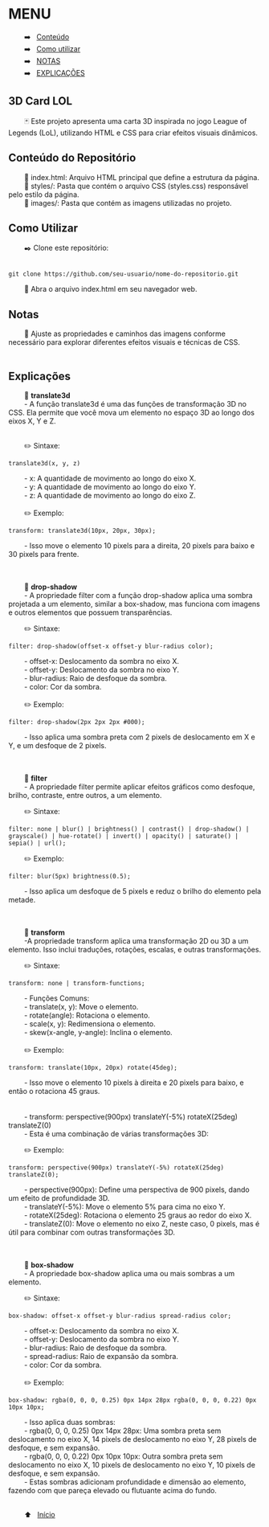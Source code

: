 # MENU

&nbsp; &nbsp; &nbsp; &nbsp; ➡️ &nbsp; [Conteúdo](#conteúdo-do-repositório) <br>
&nbsp; &nbsp; &nbsp; &nbsp; ➡️ &nbsp; [Como utilizar](#como-utilizar) <br>
&nbsp; &nbsp; &nbsp; &nbsp; ➡️ &nbsp; [NOTAS](#notas) <br>
&nbsp; &nbsp; &nbsp; &nbsp; ➡️ &nbsp; [EXPLICAÇÕES](#explicações) <br>

<h2>3D Card LOL</h2>

&nbsp; &nbsp; &nbsp; &nbsp; 🃏 Este projeto apresenta uma carta 3D inspirada no jogo League of Legends (LoL), utilizando HTML e CSS para criar efeitos visuais dinâmicos.

<h2>Conteúdo do Repositório</h2>
&nbsp; &nbsp; &nbsp; &nbsp; 📑 index.html: Arquivo HTML principal que define a estrutura da página. <br>
&nbsp; &nbsp; &nbsp; &nbsp; 📁 styles/: Pasta que contém o arquivo CSS (styles.css) responsável pelo estilo da página. <br>
&nbsp; &nbsp; &nbsp; &nbsp; 📁 images/: Pasta que contém as imagens utilizadas no projeto. <br>

<h2>Como Utilizar</h2>
&nbsp; &nbsp; &nbsp; &nbsp; ✒️ Clone este repositório: <br><br>

```
git clone https://github.com/seu-usuario/nome-do-repositorio.git
```

&nbsp; &nbsp; &nbsp; &nbsp; 📁 Abra o arquivo index.html em seu navegador web.

<h2>Notas</h2>
&nbsp; &nbsp; &nbsp; &nbsp; 📌 Ajuste as propriedades e caminhos das imagens conforme necessário para explorar diferentes efeitos visuais e técnicas de CSS. <br> <br>

<h2>Explicações</h2>

&nbsp; &nbsp; &nbsp; &nbsp; 📌 <strong>translate3d</strong> <br>
&nbsp; &nbsp; &nbsp; &nbsp; - A função translate3d é uma das funções de transformação 3D no CSS. Ela permite que você mova um elemento no espaço 3D ao longo dos eixos X, Y e Z. <br> <br>

&nbsp; &nbsp; &nbsp; &nbsp; ✏️ Sintaxe:

```
translate3d(x, y, z)
```

&nbsp; &nbsp; &nbsp; &nbsp; - x: A quantidade de movimento ao longo do eixo X. <br>
&nbsp; &nbsp; &nbsp; &nbsp; - y: A quantidade de movimento ao longo do eixo Y. <br>
&nbsp; &nbsp; &nbsp; &nbsp; - z: A quantidade de movimento ao longo do eixo Z. <br><br>
&nbsp; &nbsp; &nbsp; &nbsp; ✏️ Exemplo:

```
transform: translate3d(10px, 20px, 30px);
```

&nbsp; &nbsp; &nbsp; &nbsp; - Isso move o elemento 10 pixels para a direita, 20 pixels para baixo e 30 pixels para frente. <br> <br> <br>



&nbsp; &nbsp; &nbsp; &nbsp; 📌 <strong>drop-shadow</strong> <br>
&nbsp; &nbsp; &nbsp; &nbsp; - A propriedade filter com a função drop-shadow aplica uma sombra projetada a um elemento, similar a box-shadow, mas funciona com imagens e outros elementos que possuem transparências. <br>

&nbsp; &nbsp; &nbsp; &nbsp; ✏️ Sintaxe:

```
filter: drop-shadow(offset-x offset-y blur-radius color);
```

&nbsp; &nbsp; &nbsp; &nbsp; - offset-x: Deslocamento da sombra no eixo X. <br>
&nbsp; &nbsp; &nbsp; &nbsp; - offset-y: Deslocamento da sombra no eixo Y. <br>
&nbsp; &nbsp; &nbsp; &nbsp; - blur-radius: Raio de desfoque da sombra. <br>
&nbsp; &nbsp; &nbsp; &nbsp; - color: Cor da sombra. <br><br>
&nbsp; &nbsp; &nbsp; &nbsp; ✏️ Exemplo:

```
filter: drop-shadow(2px 2px 2px #000);
```

&nbsp; &nbsp; &nbsp; &nbsp; - Isso aplica uma sombra preta com 2 pixels de deslocamento em X e Y, e um desfoque de 2 pixels. <br> <br> <br>



&nbsp; &nbsp; &nbsp; &nbsp; 📌 <strong> filter </strong> <br>
&nbsp; &nbsp; &nbsp; &nbsp; - A propriedade filter permite aplicar efeitos gráficos como desfoque, brilho, contraste, entre outros, a um elemento.

&nbsp; &nbsp; &nbsp; &nbsp; ✏️ Sintaxe:

```
filter: none | blur() | brightness() | contrast() | drop-shadow() | grayscale() | hue-rotate() | invert() | opacity() | saturate() | sepia() | url();
```

&nbsp; &nbsp; &nbsp; &nbsp; ✏️ Exemplo:

```
filter: blur(5px) brightness(0.5);
```

&nbsp; &nbsp; &nbsp; &nbsp; - Isso aplica um desfoque de 5 pixels e reduz o brilho do elemento pela metade.  <br> <br> <br>



&nbsp; &nbsp; &nbsp; &nbsp; 📌 <strong>transform</strong> <br>
&nbsp; &nbsp; &nbsp; &nbsp; -A propriedade transform aplica uma transformação 2D ou 3D a um elemento. Isso inclui traduções, rotações, escalas, e outras transformações. <br>

&nbsp; &nbsp; &nbsp; &nbsp; ✏️ Sintaxe:

```
transform: none | transform-functions;
```

&nbsp; &nbsp; &nbsp; &nbsp; - Funções Comuns: <br>
&nbsp; &nbsp; &nbsp; &nbsp; - translate(x, y): Move o elemento. <br>
&nbsp; &nbsp; &nbsp; &nbsp; - rotate(angle): Rotaciona o elemento. <br>
&nbsp; &nbsp; &nbsp; &nbsp; - scale(x, y): Redimensiona o elemento. <br>
&nbsp; &nbsp; &nbsp; &nbsp; - skew(x-angle, y-angle): Inclina o elemento. <br> <br>
&nbsp; &nbsp; &nbsp; &nbsp; ✏️ Exemplo:

```
transform: translate(10px, 20px) rotate(45deg);
```

&nbsp; &nbsp; &nbsp; &nbsp; - Isso move o elemento 10 pixels à direita e 20 pixels para baixo, e então o rotaciona 45 graus.  <br> <br> <br>
&nbsp; &nbsp; &nbsp; &nbsp; - transform: perspective(900px) translateY(-5%) rotateX(25deg) translateZ(0) <br>
&nbsp; &nbsp; &nbsp; &nbsp; - Esta é uma combinação de várias transformações 3D: <br>

&nbsp; &nbsp; &nbsp; &nbsp; ✏️ Exemplo:

```
transform: perspective(900px) translateY(-5%) rotateX(25deg) translateZ(0);
```

&nbsp; &nbsp; &nbsp; &nbsp; - perspective(900px): Define uma perspectiva de 900 pixels, dando um efeito de profundidade 3D. <br>
&nbsp; &nbsp; &nbsp; &nbsp; - translateY(-5%): Move o elemento 5% para cima no eixo Y. <br>
&nbsp; &nbsp; &nbsp; &nbsp; - rotateX(25deg): Rotaciona o elemento 25 graus ao redor do eixo X. <br>
&nbsp; &nbsp; &nbsp; &nbsp; - translateZ(0): Move o elemento no eixo Z, neste caso, 0 pixels, mas é útil para combinar com outras transformações 3D. <br> <br> <br>



&nbsp; &nbsp; &nbsp; &nbsp; 📌  <strong> box-shadow </strong> <br>
&nbsp; &nbsp; &nbsp; &nbsp; - A propriedade box-shadow aplica uma ou mais sombras a um elemento. <br>

&nbsp; &nbsp; &nbsp; &nbsp; ✏️ Sintaxe:

```
box-shadow: offset-x offset-y blur-radius spread-radius color;
```

&nbsp; &nbsp; &nbsp; &nbsp; - offset-x: Deslocamento da sombra no eixo X. <br>
&nbsp; &nbsp; &nbsp; &nbsp; - offset-y: Deslocamento da sombra no eixo Y. <br>
&nbsp; &nbsp; &nbsp; &nbsp; - blur-radius: Raio de desfoque da sombra. <br>
&nbsp; &nbsp; &nbsp; &nbsp; - spread-radius: Raio de expansão da sombra. <br>
&nbsp; &nbsp; &nbsp; &nbsp; - color: Cor da sombra. <br> <br>
&nbsp; &nbsp; &nbsp; &nbsp; ✏️ Exemplo:

```
box-shadow: rgba(0, 0, 0, 0.25) 0px 14px 28px rgba(0, 0, 0, 0.22) 0px 10px 10px;
```

&nbsp; &nbsp; &nbsp; &nbsp; - Isso aplica duas sombras: <br>
&nbsp; &nbsp; &nbsp; &nbsp; - rgba(0, 0, 0, 0.25) 0px 14px 28px: Uma sombra preta sem deslocamento no eixo X, 14 pixels de deslocamento no eixo Y, 28 pixels de desfoque, e sem expansão. <br>
&nbsp; &nbsp; &nbsp; &nbsp; - rgba(0, 0, 0, 0.22) 0px 10px 10px: Outra sombra preta sem deslocamento no eixo X, 10 pixels de deslocamento no eixo Y, 10 pixels de desfoque, e sem expansão. <br>
&nbsp; &nbsp; &nbsp; &nbsp; - Estas sombras adicionam profundidade e dimensão ao elemento, fazendo com que pareça elevado ou flutuante acima do fundo. <br><br>

&nbsp; &nbsp; &nbsp; &nbsp; ⬆️ &nbsp; [Início](#menu) <br>
